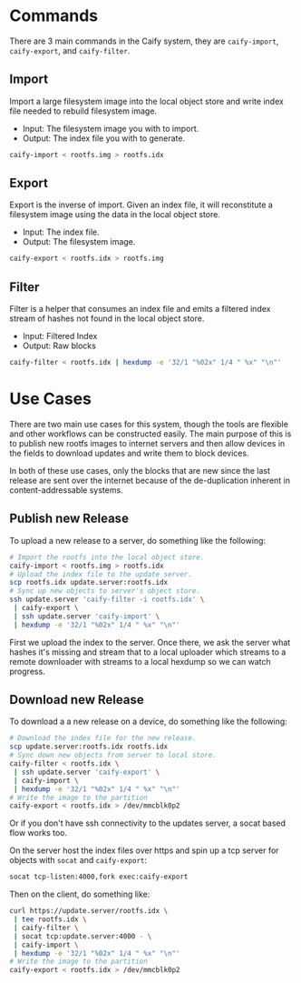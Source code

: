 # Commands

There are 3 main commands in the Caify system, they are `caify-import`,
`caify-export`, and `caify-filter`.

## Import

Import a large filesystem image into the local object store and write index file
needed to rebuild filesystem image.

- Input: The filesystem image you with to import.
- Output: The index file you with to generate.

```sh
caify-import < rootfs.img > rootfs.idx
```

## Export

Export is the inverse of import.  Given an index file, it will reconstitute a
filesystem image using the data in the local object store.

- Input: The index file.
- Output: The filesystem image.

```sh
caify-export < rootfs.idx > rootfs.img
```

## Filter

Filter is a helper that consumes an index file and emits a filtered index stream
of hashes not found in the local object store.

- Input: Filtered Index
- Output: Raw blocks

```sh
caify-filter < rootfs.idx | hexdump -e '32/1 "%02x" 1/4 " %x" "\n"'
```

# Use Cases

There are two main use cases for this system, though the tools are flexible and
other workflows can be constructed easily.  The main purpose of this is to publish
new rootfs images to internet servers and then allow devices in the fields to
download updates and write them to block devices.

In both of these use cases, only the blocks that are new since the last release
are sent over the internet because of the de-duplication inherent in
content-addressable systems.

## Publish new Release

To upload a new release to a server, do something like the following:

```sh
# Import the rootfs into the local object store.
caify-import < rootfs.img > rootfs.idx
# Upload the index file to the update server.
scp rootfs.idx update.server:rootfs.idx
# Sync up new objects to server's object store.
ssh update.server 'caify-filter -i rootfs.idx' \
 | caify-export \
 | ssh update.server 'caify-import' \
 | hexdump -e '32/1 "%02x" 1/4 " %x" "\n"'
```

First we upload the index to the server.  Once there, we ask the server what
hashes it's missing and stream that to a local uploader which streams to a remote downloader with streams to a local hexdump so we can watch progress.

## Download new Release

To download a a new release on a device, do something like the following:

```sh
# Download the index file for the new release.
scp update.server:rootfs.idx rootfs.idx
# Sync down new objects from server to local store.
caify-filter < rootfs.idx \
 | ssh update.server 'caify-export' \
 | caify-import \
 | hexdump -e '32/1 "%02x" 1/4 " %x" "\n"'
# Write the image to the partition
caify-export < rootfs.idx > /dev/mmcblk0p2
```

Or if you don't have ssh connectivity to the updates server, a socat based flow
works too.

On the server host the index files over https and spin up a tcp server for
objects with `socat` and `caify-export`:

```sh
socat tcp-listen:4000,fork exec:caify-export
```

Then on the client, do something like:

```sh
curl https://update.server/rootfs.idx \
 | tee rootfs.idx \
 | caify-filter \
 | socat tcp:update.server:4000 - \
 | caify-import \
 | hexdump -e '32/1 "%02x" 1/4 " %x" "\n"'
# Write the image to the partition
caify-export < rootfs.idx > /dev/mmcblk0p2
```
